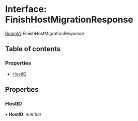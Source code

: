 # Interface: FinishHostMigrationResponse

[RoomV1](../modules/roomv1.md).FinishHostMigrationResponse

## Table of contents

### Properties

- [HostID](roomv1.finishhostmigrationresponse.md#hostid)

## Properties

### HostID

• **HostID**: *number*
